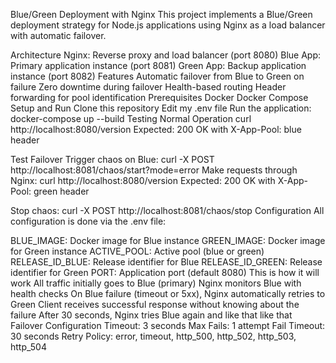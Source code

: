 Blue/Green Deployment with Nginx
This project implements a Blue/Green deployment strategy for Node.js applications using Nginx as a load balancer with automatic failover.

Architecture
Nginx: Reverse proxy and load balancer (port 8080)
Blue App: Primary application instance (port 8081)
Green App: Backup application instance (port 8082)
Features
Automatic failover from Blue to Green on failure
Zero downtime during failover
Health-based routing
Header forwarding for pool identification
Prerequisites
Docker
Docker Compose
Setup and Run
Clone this repository
Edit my .env file
Run the application:
docker-compose up --build
Testing
Normal Operation
curl http://localhost:8080/version
Expected: 200 OK with X-App-Pool: blue header

Test Failover
Trigger chaos on Blue:
curl -X POST http://localhost:8081/chaos/start?mode=error
Make requests through Nginx:
curl http://localhost:8080/version
Expected: 200 OK with X-App-Pool: green header

Stop chaos:
curl -X POST http://localhost:8081/chaos/stop
Configuration
All configuration is done via the .env file:

BLUE_IMAGE: Docker image for Blue instance
GREEN_IMAGE: Docker image for Green instance
ACTIVE_POOL: Active pool (blue or green)
RELEASE_ID_BLUE: Release identifier for Blue
RELEASE_ID_GREEN: Release identifier for Green
PORT: Application port (default 8080)
This is how it will work
All traffic initially goes to Blue (primary)
Nginx monitors Blue with health checks
On Blue failure (timeout or 5xx), Nginx automatically retries to Green
Client receives successful response without knowing about the failure
After 30 seconds, Nginx tries Blue again and like that like that
Failover Configuration
Timeout: 3 seconds
Max Fails: 1 attempt
Fail Timeout: 30 seconds
Retry Policy: error, timeout, http_500, http_502, http_503, http_504
